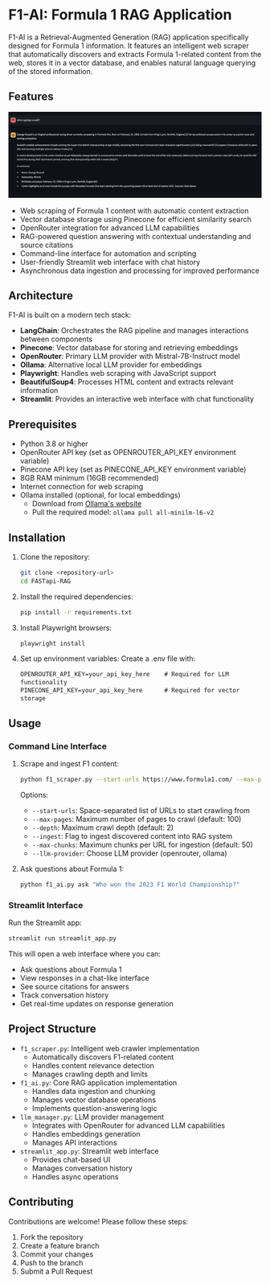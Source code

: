 # F1-AI: Formula 1 RAG Application

F1-AI is a Retrieval-Augmented Generation (RAG) application specifically designed for Formula 1 information. It features an intelligent web scraper that automatically discovers and extracts Formula 1-related content from the web, stores it in a vector database, and enables natural language querying of the stored information.

## Features

![Example](image.png)

- Web scraping of Formula 1 content with automatic content extraction
- Vector database storage using Pinecone for efficient similarity search
- OpenRouter integration for advanced LLM capabilities
- RAG-powered question answering with contextual understanding and source citations
- Command-line interface for automation and scripting
- User-friendly Streamlit web interface with chat history
- Asynchronous data ingestion and processing for improved performance

## Architecture

F1-AI is built on a modern tech stack:

- **LangChain**: Orchestrates the RAG pipeline and manages interactions between components
- **Pinecone**: Vector database for storing and retrieving embeddings
- **OpenRouter**: Primary LLM provider with Mistral-7B-Instruct model
- **Ollama**: Alternative local LLM provider for embeddings
- **Playwright**: Handles web scraping with JavaScript support
- **BeautifulSoup4**: Processes HTML content and extracts relevant information
- **Streamlit**: Provides an interactive web interface with chat functionality

## Prerequisites

- Python 3.8 or higher
- OpenRouter API key (set as OPENROUTER_API_KEY environment variable)
- Pinecone API key (set as PINECONE_API_KEY environment variable)
- 8GB RAM minimum (16GB recommended)
- Internet connection for web scraping
- Ollama installed (optional, for local embeddings)
  - Download from [Ollama's website](https://ollama.ai)
  - Pull the required model: `ollama pull all-minilm-l6-v2`

## Installation

1. Clone the repository:
   ```bash
   git clone <repository-url>
   cd FASTapi-RAG
   ```

2. Install the required dependencies:
   ```bash
   pip install -r requirements.txt
   ```

3. Install Playwright browsers:
   ```bash
   playwright install
   ```

4. Set up environment variables:
   Create a .env file with:
   ```
   OPENROUTER_API_KEY=your_api_key_here    # Required for LLM functionality
   PINECONE_API_KEY=your_api_key_here      # Required for vector storage
   ```

## Usage

### Command Line Interface

1. Scrape and ingest F1 content:
   ```bash
   python f1_scraper.py --start-urls https://www.formula1.com/ --max-pages 100 --depth 2 --ingest
   ```
   Options:
   - `--start-urls`: Space-separated list of URLs to start crawling from
   - `--max-pages`: Maximum number of pages to crawl (default: 100)
   - `--depth`: Maximum crawl depth (default: 2)
   - `--ingest`: Flag to ingest discovered content into RAG system
   - `--max-chunks`: Maximum chunks per URL for ingestion (default: 50)
   - `--llm-provider`: Choose LLM provider (openrouter, ollama)

2. Ask questions about Formula 1:
   ```bash
   python f1_ai.py ask "Who won the 2023 F1 World Championship?"
   ```

### Streamlit Interface

Run the Streamlit app:
```bash
streamlit run streamlit_app.py
```

This will open a web interface where you can:
- Ask questions about Formula 1
- View responses in a chat-like interface
- See source citations for answers
- Track conversation history
- Get real-time updates on response generation

## Project Structure

- `f1_scraper.py`: Intelligent web crawler implementation
  - Automatically discovers F1-related content
  - Handles content relevance detection
  - Manages crawling depth and limits
- `f1_ai.py`: Core RAG application implementation
  - Handles data ingestion and chunking
  - Manages vector database operations
  - Implements question-answering logic
- `llm_manager.py`: LLM provider management
  - Integrates with OpenRouter for advanced LLM capabilities
  - Handles embeddings generation
  - Manages API interactions
- `streamlit_app.py`: Streamlit web interface
  - Provides chat-based UI
  - Manages conversation history
  - Handles async operations

## Contributing

Contributions are welcome! Please follow these steps:

1. Fork the repository
2. Create a feature branch
3. Commit your changes
4. Push to the branch
5. Submit a Pull Request